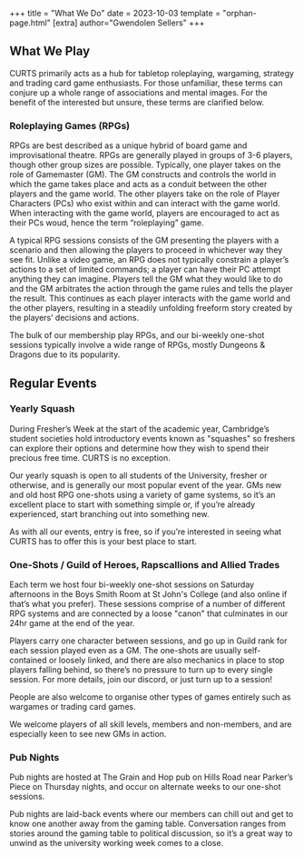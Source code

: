 +++
title = "What We Do"
date = 2023-10-03
template = "orphan-page.html" 
[extra]
author="Gwendolen Sellers"
+++
## What We Play

CURTS primarily acts as a hub for tabletop roleplaying, wargaming, strategy and trading card game enthusiasts. For those unfamiliar, these terms can conjure up a whole range of associations and mental images. For the benefit of the interested but unsure, these terms are clarified below.

### Roleplaying Games (RPGs)

RPGs are best described as a unique hybrid of board game and improvisational theatre. RPGs are generally played in groups of 3-6 players, though other group sizes are possible. Typically, one player takes on the role of Gamemaster (GM). The GM constructs and controls the world in which the game takes place and acts as a conduit between the other players and the game world. The other players take on the role of Player Characters (PCs) who exist within and can interact with the game world. When interacting with the game world, players are encouraged to act as their PCs woud, hence the term “roleplaying” game.

A typical RPG sessions consists of the GM presenting the players with a scenario and then allowing the players to proceed in whichever way they see fit. Unlike a video game, an RPG does not typically constrain a player’s actions to a set of limited commands; a player can have their PC attempt anything they can imagine. Players tell the GM what they would like to do and the GM arbitrates the action through the game rules and tells the player the result. This continues as each player interacts with the game world and the other players, resulting in a steadily unfolding freeform story created by the players’ decisions and actions.

The bulk of our membership play RPGs, and our bi-weekly one-shot sessions typically involve a wide range of RPGs, mostly Dungeons & Dragons due to its popularity.

## Regular Events

### Yearly Squash

During Fresher’s Week at the start of the academic year, Cambridge’s student societies hold introductory events known as "squashes" so freshers can explore their options and determine how they wish to spend their precious free time. CURTS is no exception.

Our yearly squash is open to all students of the University, fresher or otherwise, and is generally our most popular event of the year. GMs new and old host RPG one-shots using a variety of game systems, so it’s an excellent place to start with something simple or, if you’re already experienced, start branching out into something new.

As with all our events, entry is free, so if you’re interested in seeing what CURTS has to offer this is your best place to start.

### One-Shots / Guild of Heroes, Rapscallions and Allied Trades

Each term we host four bi-weekly one-shot sessions on Saturday afternoons in the Boys Smith Room at St John's College (and also online if that’s what you prefer). These sessions comprise of a number of different RPG systems and are connected by a loose "canon" that culminates in our 24hr game at the end of the year.

Players carry one character between sessions, and go up in Guild rank for each session played even as a GM. The one-shots are usually self-contained or loosely linked, and there are also mechanics in place to stop players falling behind, so there’s no pressure to turn up to every single session. For more details, join our discord, or just turn up to a session!

People are also welcome to organise other types of games entirely such as wargames or trading card games.

We welcome players of all skill levels, members and non-members, and are especially keen to see new GMs in action.

### Pub Nights

Pub nights are hosted at The Grain and Hop pub on Hills Road near Parker’s Piece on Thursday nights, and occur on alternate weeks to our one-shot sessions.

Pub nights are laid-back events where our members can chill out and get to know one another away from the gaming table. Conversation ranges from stories around the gaming table to political discussion, so it’s a great way to unwind as the university working week comes to a close.
